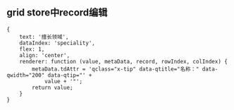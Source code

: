 ## grid store中record编辑


    {
        text: '擅长领域',
        dataIndex: 'speciality',
        flex: 1,
        align: 'center',
        renderer: function (value, metaData, record, rowIndex, colIndex) {
            metaData.tdAttr = 'qclass="x-tip" data-qtitle="名称：" data-qwidth="200" data-qtip="' +
                value + '"';
            return value;
        }
    }
	